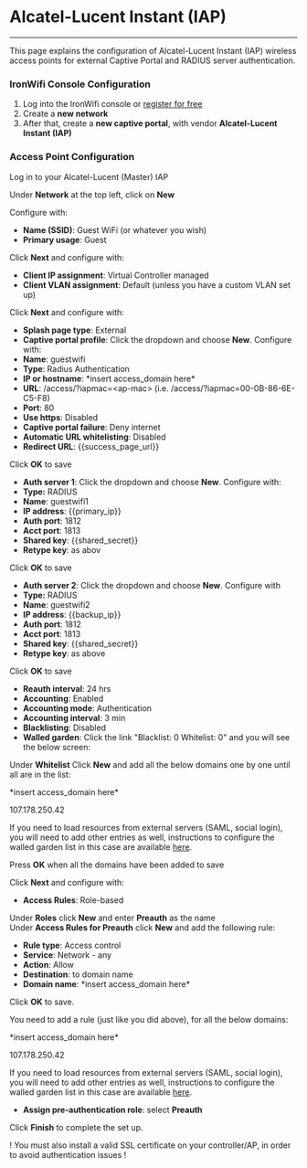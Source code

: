 # **Alcatel-Lucent Instant (IAP)**

---

This page explains the configuration of Alcatel-Lucent Instant (IAP) wireless access points for external Captive  Portal and RADIUS server authentication.

### IronWifi Console Configuration

1. Log into the IronWifi console or [register for free](https://console.ironwifi.com/register)
2. Create a **new network**
3. After that, create a **new captive portal**, with vendor **Alcatel-Lucent Instant (IAP)**

### Access Point Configuration

Log in to your Alcatel-Lucent (Master) IAP

Under **Network** at the top left, click on **New**

Configure with:

- **Name (SSID)**: Guest WiFi (or whatever you wish)
- **Primary usage**: Guest

Click **Next** and configure with:

- **Client IP assignment**: Virtual Controller managed
- **Client VLAN assignment**: Default (unless you have a custom VLAN set up)

Click **Next** and configure with:

- **Splash page type**: External
- **Captive portal profile**: Click the dropdown and choose **New**. Configure with:
- **Name**: guestwifi
- **Type**: Radius Authentication
- **IP or hostname**: \*insert access\_domain here\*
- **URL**: /access/?iapmac=&lt;ap-mac&gt; (i.e. /access/?iapmac=00-0B-86-6E-C5-F8)
- **Port**: 80
- **Use https**: Disabled
- **Captive portal failure**: Deny internet
- **Automatic URL whitelisting**: Disabled
- **Redirect URL**: {{success_page_url}}

Click **OK** to save

- **Auth server 1**: Click the dropdown and choose **New**. Configure with:
- **Type:** RADIUS
- **Name**: guestwifi1
- **IP address**: {{primary_ip}}
- **Auth port**: 1812
- **Acct port**: 1813
- **Shared key**: {{shared_secret}}
- **Retype key**: as abov

Click **OK** to save

- **Auth server 2**: Click the dropdown and choose **New**. Configure with
- **Type:** RADIUS
- **Name**: guestwifi2
- **IP address**: {{backup_ip}}
- **Auth port**: 1812
- **Acct port**: 1813
- **Shared key**: {{shared_secret}}
- **Retype key**: as above

Click **OK** to save

- **Reauth interval**: 24 hrs
- **Accounting**: Enabled
- **Accounting mode**: Authentication
- **Accounting interval**: 3 min
- **Blacklisting**: Disabled
- **Walled garden**: Click the link "Blacklist: 0 Whitelist: 0" and you will see the below screen:  
      
Under **Whitelist** Click **New** and add all the below domains one by one until all are in the list:

\*insert access\_domain here\*  

107.178.250.42
  
If you need to load resources from external servers (SAML, social login), you will need to add other entries as well, instructions to configure the walled garden list in this case are available [here](https://ironwifi.com/walled-garden-list-guide).

Press **OK** when all the domains have been added to save  
  
Click **Next** and configure with:

- **Access Rules**: Role-based  
      
Under **Roles** click **New** and enter **Preauth** as the name  
Under **Access Rules for Preauth** click **New** and add the following rule:

- **Rule type**: Access control
- **Service**: Network - any
- **Action**: Allow
- **Destination**: to domain name
- **Domain name**: \*insert access\_domain here\*

Click **OK** to save.

You need to add a rule (just like you did above), for all the below domains:

\*insert access\_domain here\*

107.178.250.42
  
If you need to load resources from external servers (SAML, social login), you will need to add other entries as well, instructions to configure the walled garden list in this case are available [here](https://ironwifi.com/walled-garden-list-guide).

- **Assign pre-authentication role**: select **Preauth**

Click<span> </span>**Finish** to complete the set up.

 ! You must also install a valid SSL certificate on your controller/AP, in order to avoid authentication issues !
